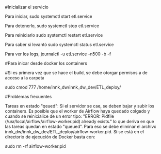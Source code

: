 #Inicializar el servicio

Para iniciar, 
sudo systemctl start etl.service

Para detenerlo, 
sudo systemctl stop etl.service

Para reiniciarlo
sudo systemctl restart etl.service

Para saber si levantó
sudo systemctl status etl.service

Para ver los logs, 
journalctl -u etl.service -n500 -b -f


#Para inicar desde docker los containers

#Si es primera vez que se hace el build, se debe otorgar permisos a de acceso a la carpeta

sudo cmod 777 /home/innk_dw/innk_dw_dev/ETL_deploy/



#Problemas frecuentes

Tareas en estado "qeued": Si el servidor se cae, se deben bajar y subir los containers. Es posible que el worker de Airflow haya quedado colgado y cuando se reinicialice de un error tipo: "ERROR: Pidfile (/usr/local/airflow/airflow-worker.pid) already exists." lo que deriva en que las tareas quedan en estado "queued". Para eso se debe eliminar el archivo innk_dw/innk_dw_dev/ETL_deploy/airflow-worker.pid. Si se está en el directorio de ejecución de Docker basta con:

sudo rm -rf airflow-worker.pid